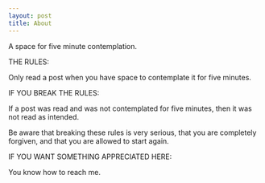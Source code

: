 ```yaml
---
layout: post
title: About
---
```


A space for five minute contemplation.

THE RULES: 

Only read a post when you have space to contemplate it for five minutes. 

IF YOU BREAK THE RULES:

If a post was read and was not contemplated for five minutes, then it was not read as intended.

Be aware that breaking these rules is very serious, that you are completely forgiven, and that you are allowed to start again.

IF YOU WANT SOMETHING APPRECIATED HERE:

You know how to reach me.
